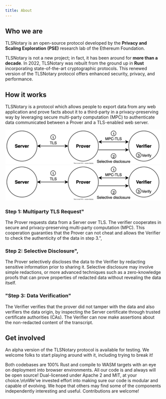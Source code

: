 ```yaml
---
title: About
---
```

## Who we are
    
TLSNotary is an open-source protocol developed by the **Privacy and Scaling Exploration (PSE)** research lab of the Ethereum Foundation.

TLSNotary is not a new project; in fact, it has been around for **more than a decade**. In 2022, TLSNotary was rebuilt from the ground up in **Rust** incorporating state-of-the-art cryptographic protocols. This renewed version of the TLSNotary protocol offers enhanced security, privacy, and performance.

## How it works

TLSNotary is a protocol which allows people to export data from any web application and prove facts about it to a third-party in a privacy-preserving way by leveraging secure multi-party computation (MPC) to authenticate data communicated between a Prover and a TLS-enabled web server.

![](../../diagrams/light/overview_prover_verifier.svg#gh-light-mode-only)
![](../../diagrams/dark/overview_prover_verifier.svg#gh-dark-mode-only)


### Step 1: Multiparty TLS Request"

The Prover requests data from a Server over TLS. The verifier cooperates in secure and privacy-preserving multi-party computation (MPC). This cooperation guaranties that the Prover can not cheat and allows the Verifier to check the authenticity of the data in step 3.",

### Step 2: Selective Disclosure",

The Prover selectively discloses the data to the Verifier by redacting sensitive information prior to sharing it. Selective disclosure may involve simple redactions, or more advanced techniques such as a zero-knowledge proofs that can prove properties of redacted data without revealing the data itself.

### "Step 3: Data Verification"

The Verifier verifies that the prover did not tamper with the data and also verifiers the data origin, by inspecting the Server certificate through trusted certificate authorities (CAs). The Verifier can now make assertions about the non-redacted content of the transcript.

## Get involved

An alpha version of the TLSNotary protocol is available for testing. We welcome folks to start playing around with it, including trying to break it!

Both codebases are 100% Rust and compile to WASM targets with an eye on deployment into browser environments. All our code is and always will be open source! Dual-licensed under Apache 2 and MIT, at your choice.\n\nWe've invested effort into making sure our code is modular and capable of evolving. We hope that others may find some of the components independently interesting and useful. Contributions are welcome!
